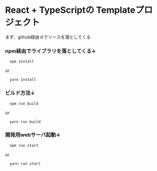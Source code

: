 # React + TypeScriptの Templateプロジェクト

まず、github経由ｄでソースを落としてくる

### npm経由でライブラリを落としてくる↓

```
  npm install
```

or

```
  yarn install
```

### ビルド方法↓

```
  npm run build
```

or

```
  yarn run build
```

### 開発用webサーバ起動↓

```
  npm run start
```

or

```
  yarn run start
```

